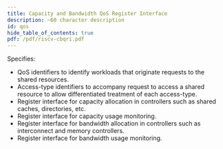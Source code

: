 ```yaml
---
title: Capacity and Bandwidth QoS Register Interface
description: ~60 character description
id: qos
hide_table_of_contents: true
pdf: /pdf/riscv-cbqri.pdf
---
```


Specifies:
- QoS identifiers to identify workloads that originate requests to the shared resources.
- Access-type identifiers to accompany request to access a shared resource to allow differentiated treatment of each access-type.
- Register interface for capacity allocation in controllers such as shared caches, directories, etc.
- Register interface for capacity usage monitoring.
- Register interface for bandwidth allocation in controllers such as interconnect and memory
controllers.
- Register interface for bandwidth usage monitoring.

<PDF download= {frontMatter.pdf} title= {frontMatter.title} >
</PDF>
